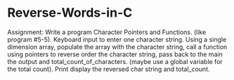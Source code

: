 # Reverse-Words-in-C
Assignment: Write a program Character Pointers and Functions.  (like program #5-5).  Keyboard input to enter one character string.  Using a single dimension array, populate the array with the character string, call a function using pointers to reverse order the character string, pass back to the main the output and total_count_of_characters.  (maybe use a global variable for the total count).  Print display the reversed char string and total_count.
